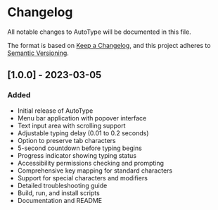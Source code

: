 # Changelog

All notable changes to AutoType will be documented in this file.

The format is based on [Keep a Changelog](https://keepachangelog.com/en/1.0.0/),
and this project adheres to [Semantic Versioning](https://semver.org/spec/v2.0.0.html).

## [1.0.0] - 2023-03-05

### Added
- Initial release of AutoType
- Menu bar application with popover interface
- Text input area with scrolling support
- Adjustable typing delay (0.01 to 0.2 seconds)
- Option to preserve tab characters
- 5-second countdown before typing begins
- Progress indicator showing typing status
- Accessibility permissions checking and prompting
- Comprehensive key mapping for standard characters
- Support for special characters and modifiers
- Detailed troubleshooting guide
- Build, run, and install scripts
- Documentation and README 